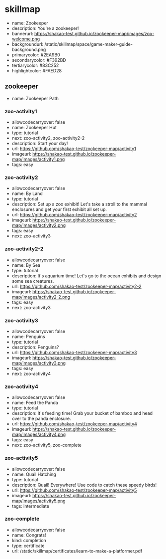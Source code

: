 # skillmap
* name: Zookeeper
* description: You're a zookeeper!
* bannerurl: https://shakao-test.github.io/zookeeper-map/images/zoo-welcome.png
* backgroundurl: /static/skillmap/space/game-maker-guide-background.png
* primarycolor: #2EA9B0
* secondarycolor: #F392BD
* tertiarycolor: #83C252
* highlightcolor: #FAED28

## zookeeper
* name: Zookeeper Path

### zoo-activity1
* allowcodecarryover: false
* name: Zookeeper Hut
* type: tutorial
* next: zoo-activity2, zoo-activity2-2
* description: Start your day!
* url: https://github.com/shakao-test/zookeeper-map/activity1
* imageurl: https://shakao-test.github.io/zookeeper-map/images/activity1.png
* tags: easy

### zoo-activity2
* allowcodecarryover: false
* name: By Land
* type: tutorial
* description: Set up a zoo exhibit! Let's take a stroll to the mammal enclosures and get your first exhibit all set up.
* url: https://github.com/shakao-test/zookeeper-map/activity2
* imageurl: https://shakao-test.github.io/zookeeper-map/images/activity2.png
* tags: easy
* next: zoo-activity3

### zoo-activity2-2
* allowcodecarryover: false
* name: By Sea
* type: tutorial
* description: It's aquarium time! Let's go to the ocean exhibits and design some sea creatures.
* url: https://github.com/shakao-test/zookeeper-map/activity2-2
* imageurl: https://shakao-test.github.io/zookeeper-map/images/activity2-2.png
* tags: easy
* next: zoo-activity3

### zoo-activity3
* allowcodecarryover: false
* name: Penguins
* type: tutorial
* description: Penguins?
* url: https://github.com/shakao-test/zookeeper-map/activity3
* imageurl: https://shakao-test.github.io/zookeeper-map/images/activity3.png
* tags: easy
* next: zoo-activity4

### zoo-activity4
* allowcodecarryover: false
* name: Feed the Panda
* type: tutorial
* description: It's feeding time! Grab your bucket of bamboo and head over to the panda enclosure.
* url: https://github.com/shakao-test/zookeeper-map/activity4
* imageurl: https://shakao-test.github.io/zookeeper-map/images/activity4.png
* tags: easy
* next: zoo-activity5, zoo-complete

### zoo-activity5
* allowcodecarryover: false
* name: Quail Hatching
* type: tutorial
* description: Quail! Everywhere! Use code to catch these speedy birds!
* url: https://github.com/shakao-test/zookeeper-map/activity5
* imageurl: https://shakao-test.github.io/zookeeper-map/images/activity5.png
* tags: intermediate

### zoo-complete
* allowcodecarryover: false
* name: Congrats!
* kind: completion
* type: certificate
* url: /static/skillmap/certificates/learn-to-make-a-platformer.pdf
